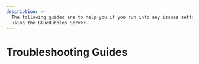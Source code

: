 ```yaml
---
description: >-
  The following guides are to help you if you run into any issues setting up or
  using the BlueBubbles Server.
---
```


# Troubleshooting Guides

